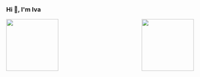 <h3>Hi 👋, I'm Iva</h3>
<p>
  <img align="left" height="140" src="https://github-readme-stats.vercel.app/api?username=ivapapac&count_private=true&show_icons=true&theme=dark&hide_border=true&line_height=20&show_owner=true"/>
  <img align="right" height="140" src="https://github-readme-stats.vercel.app/api/top-langs/?username=ivapapac&layout=compact&langs_count=6&theme=dark&hide_border=true"
</p>
